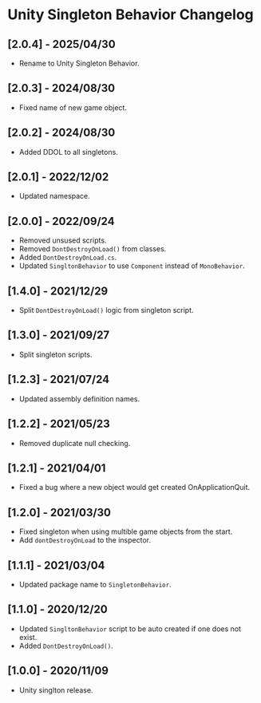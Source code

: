 # Unity Singleton Behavior Changelog

## [2.0.4] - 2025/04/30
- Rename to Unity Singleton Behavior.

## [2.0.3] - 2024/08/30
- Fixed name of new game object.

## [2.0.2] - 2024/08/30
- Added DDOL to all singletons.

## [2.0.1] - 2022/12/02
- Updated namespace.

## [2.0.0] - 2022/09/24
- Removed unsused scripts.
- Removed `DontDestroyOnLoad()` from classes.
- Added `DontDestroyOnLoad.cs`.
- Updated `SingltonBehavior` to use `Component` instead of `MonoBehavior`.

## [1.4.0] - 2021/12/29
- Split `DontDestroyOnLoad()` logic from singleton script.

## [1.3.0] - 2021/09/27
- Split singleton scripts.

## [1.2.3] - 2021/07/24
- Updated assembly definition names.

## [1.2.2] - 2021/05/23
- Removed duplicate null checking.

## [1.2.1] - 2021/04/01
- Fixed a bug where a new object would get created OnApplicationQuit.

## [1.2.0] - 2021/03/30
- Fixed singleton when using multible game objects from the start.
- Add `dontDestroyOnLoad` to the inspector.

## [1.1.1] - 2021/03/04
- Updated package name to `SingletonBehavior`.

## [1.1.0] - 2020/12/20
- Updated `SingltonBehavior` script to be auto created if one does not exist.
- Added `DontDestroyOnLoad()`.

## [1.0.0] - 2020/11/09
- Unity singlton release.
